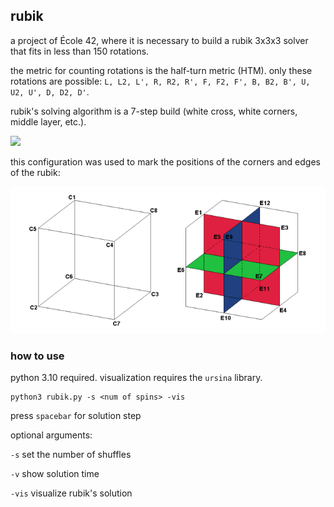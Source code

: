 ## rubik

a project of École 42, where it is necessary to build a rubik 3x3x3 
solver that fits in less than 150 rotations.

the metric for counting rotations is the half-turn metric (HTM). 
only these rotations are possible: 
`L, L2, L', R, R2, R', F, F2, F', B, B2, B', U, U2, U', D, D2, D'`.

rubik's solving algorithm is a 7-step build (white cross, white corners, 
middle layer, etc.).

![](rubik.gif)

this configuration was used to mark the positions of the corners and 
edges of the rubik:

![](ec_pos.png)

### how to use
python 3.10 required.
visualization requires the `ursina` library.

```
python3 rubik.py -s <num of spins> -vis
```
press `spacebar` for solution step

optional arguments:

`-s` set the number of shuffles

`-v` show solution time

`-vis` visualize rubik\'s solution